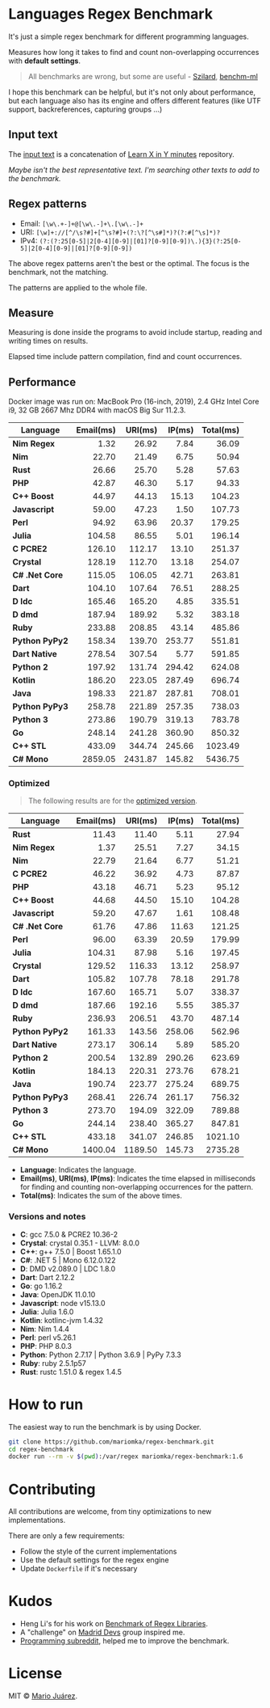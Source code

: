 # Languages Regex Benchmark

It's just a simple regex benchmark for different programming languages.

Measures how long it takes to find and count non-overlapping occurrences with **default settings**.

> All benchmarks are wrong, but some are useful - [Szilard](https://github.com/szilard), [benchm-ml](https://github.com/szilard/benchm-ml)

I hope this benchmark can be helpful, but it's not only about performance, but each language also has its engine and offers different features (like UTF support, backreferences, capturing groups ...)

## Input text

The [input text](input-text.txt) is a concatenation of [Learn X in Y minutes](https://github.com/adambard/learnxinyminutes-docs) repository.

*Maybe isn't the best representative text. I'm searching other texts to add to the benchmark.*

## Regex patterns

- Email: ``[\w\.+-]+@[\w\.-]+\.[\w\.-]+``
- URI: ``[\w]+://[^/\s?#]+[^\s?#]+(?:\?[^\s#]*)?(?:#[^\s]*)?``
- IPv4: ``(?:(?:25[0-5]|2[0-4][0-9]|[01]?[0-9][0-9])\.){3}(?:25[0-5]|2[0-4][0-9]|[01]?[0-9][0-9])``

The above regex patterns aren't the best or the optimal. The focus is the benchmark, not the matching.

The patterns are applied to the whole file.

## Measure

Measuring is done inside the programs to avoid include startup, reading and writing times on results.

Elapsed time include pattern compilation, find and count occurrences.

## Performance

Docker image was run on: MacBook Pro (16-inch, 2019), 2.4 GHz Intel Core i9, 32 GB 2667 Mhz DDR4 with macOS Big Sur 11.2.3.

Language | Email(ms) | URI(ms) | IP(ms) | Total(ms)
--- | ---: | ---: | ---: | ---:
**Nim Regex** | 1.32 | 26.92 | 7.84 | 36.09
**Nim** | 22.70 | 21.49 | 6.75 | 50.94
**Rust** | 26.66 | 25.70 | 5.28 | 57.63
**PHP** | 42.87 | 46.30 | 5.17 | 94.33
**C++ Boost** | 44.97 | 44.13 | 15.13 | 104.23
**Javascript** | 59.00 | 47.23 | 1.50 | 107.73
**Perl** | 94.92 | 63.96 | 20.37 | 179.25
**Julia** | 104.58 | 86.55 | 5.01 | 196.14
**C PCRE2** | 126.10 | 112.17 | 13.10 | 251.37
**Crystal** | 128.19 | 112.70 | 13.18 | 254.07
**C# .Net Core** | 115.05 | 106.05 | 42.71 | 263.81
**Dart** | 104.10 | 107.64 | 76.51 | 288.25
**D ldc** | 165.46 | 165.20 | 4.85 | 335.51
**D dmd** | 187.94 | 189.92 | 5.32 | 383.18
**Ruby** | 233.88 | 208.85 | 43.14 | 485.86
**Python PyPy2** | 158.34 | 139.70 | 253.77 | 551.81
**Dart Native** | 278.54 | 307.54 | 5.77 | 591.85
**Python 2** | 197.92 | 131.74 | 294.42 | 624.08
**Kotlin** | 186.20 | 223.05 | 287.49 | 696.74
**Java** | 198.33 | 221.87 | 287.81 | 708.01
**Python PyPy3** | 258.78 | 221.89 | 257.35 | 738.03
**Python 3** | 273.86 | 190.79 | 319.13 | 783.78
**Go** | 248.14 | 241.28 | 360.90 | 850.32
**C++ STL** | 433.09 | 344.74 | 245.66 | 1023.49
**C# Mono** | 2859.05 | 2431.87 | 145.82 | 5436.75

### Optimized

> The following results are for the [optimized version](https://github.com/mariomka/regex-benchmark/tree/optimized).

Language | Email(ms) | URI(ms) | IP(ms) | Total(ms)
--- | ---: | ---: | ---: | ---:
**Rust** | 11.43 | 11.40 | 5.11 | 27.94
**Nim Regex** | 1.37 | 25.51 | 7.27 | 34.15
**Nim** | 22.79 | 21.64 | 6.77 | 51.21
**C PCRE2** | 46.22 | 36.92 | 4.73 | 87.87
**PHP** | 43.18 | 46.71 | 5.23 | 95.12
**C++ Boost** | 44.68 | 44.50 | 15.10 | 104.28
**Javascript** | 59.20 | 47.67 | 1.61 | 108.48
**C# .Net Core** | 61.76 | 47.86 | 11.63 | 121.25
**Perl** | 96.00 | 63.39 | 20.59 | 179.99
**Julia** | 104.31 | 87.98 | 5.16 | 197.45
**Crystal** | 129.52 | 116.33 | 13.12 | 258.97
**Dart** | 105.82 | 107.78 | 78.18 | 291.78
**D ldc** | 167.60 | 165.71 | 5.07 | 338.37
**D dmd** | 187.66 | 192.16 | 5.55 | 385.37
**Ruby** | 236.93 | 206.51 | 43.70 | 487.14
**Python PyPy2** | 161.33 | 143.56 | 258.06 | 562.96
**Dart Native** | 273.17 | 306.14 | 5.89 | 585.20
**Python 2** | 200.54 | 132.89 | 290.26 | 623.69
**Kotlin** | 184.13 | 220.31 | 273.76 | 678.21
**Java** | 190.74 | 223.77 | 275.24 | 689.75
**Python PyPy3** | 268.41 | 226.74 | 261.17 | 756.32
**Python 3** | 273.70 | 194.09 | 322.09 | 789.88
**Go** | 244.14 | 238.40 | 365.27 | 847.81
**C++ STL** | 433.18 | 341.07 | 246.85 | 1021.10
**C# Mono** | 1400.04 | 1189.50 | 145.73 | 2735.28

- **Language**: Indicates the language.
- **Email(ms)**, **URI(ms)**, **IP(ms)**: Indicates the time elapsed in milliseconds for finding and counting non-overlapping occurrences for the pattern.
- **Total(ms)**: Indicates the sum of the above times.

### Versions and notes

- **C**: gcc 7.5.0 & PCRE2 10.36-2
- **Crystal**: crystal 0.35.1 - LLVM: 8.0.0
- **C++**: g++ 7.5.0 | Boost 1.65.1.0
- **C#**: .NET 5 | Mono 6.12.0.122
- **D**: DMD v2.089.0 | LDC 1.8.0
- **Dart**: Dart 2.12.2
- **Go**: go 1.16.2
- **Java**: OpenJDK 11.0.10
- **Javascript**: node v15.13.0
- **Julia**: Julia 1.6.0
- **Kotlin**: kotlinc-jvm 1.4.32
- **Nim**: Nim 1.4.4
- **Perl**: perl v5.26.1
- **PHP**: PHP 8.0.3
- **Python**: Python 2.7.17 | Python 3.6.9 | PyPy 7.3.3
- **Ruby**: ruby 2.5.1p57
- **Rust**: rustc 1.51.0 & regex 1.4.5

# How to run

The easiest way to run the benchmark is by using Docker.

```sh
git clone https://github.com/mariomka/regex-benchmark.git
cd regex-benchmark
docker run --rm -v $(pwd):/var/regex mariomka/regex-benchmark:1.6
```

# Contributing

All contributions are welcome, from tiny optimizations to new implementations.

There are only a few requirements:
- Follow the style of the current implementations
- Use the default settings for the regex engine
- Update `Dockerfile` if it's necessary

# Kudos

- Heng Li's for his work on [Benchmark of Regex Libraries](http://lh3lh3.users.sourceforge.net/reb.shtml).
- A "challenge" on [Madrid Devs](http://madriddevs.org/) group inspired me.
- [Programming subreddit](https://www.reddit.com/r/programming/), helped me to improve the benchmark.

# License

MIT © [Mario Juárez](https://github.com/mariomka).
